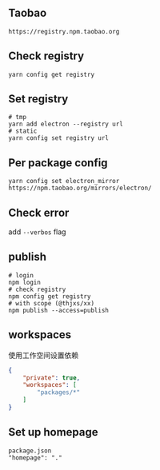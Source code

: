 ## Taobao
```
https://registry.npm.taobao.org
```

## Check registry
`yarn config get registry`

## Set registry
```
# tmp
yarn add electron --registry url
# static
yarn config set registry url
```

## Per package config
`yarn config set electron_mirror https://npm.taobao.org/mirrors/electron/`

## Check error
add `--verbos` flag

## publish
```
# login
npm login
# check registry
npm config get registry
# with scope (@thjxs/xx)
npm publish --access=publish
```

## workspaces
使用工作空间设置依赖
```json
{
    "private": true,
    "workspaces": [
        "packages/*"
    ]
}
```
## Set up homepage
```
package.json
"homepage": "."
```
